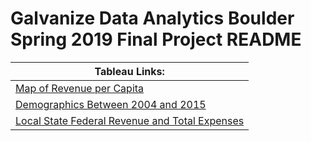 # Galvanize Data Analytics Boulder Spring 2019 Final Project README

| Tableau Links: |
| --- |
| [Map of Revenue per Capita](https://public.tableau.com/profile/david2973#!/vizhome/education_project_spring_2019/FED_REV_PER_CAPI) |
| [Demographics Between 2004 and 2015](https://public.tableau.com/profile/david2973#!/vizhome/DemographicsbyYear/DemographicsbyYear?publish=yes) |
| [Local State Federal Revenue and Total Expenses](https://public.tableau.com/profile/david2973#!/vizhome/LocalStateFedRevandTotalExpenses/LocalStateFedRevandExp?publish=yes) |

